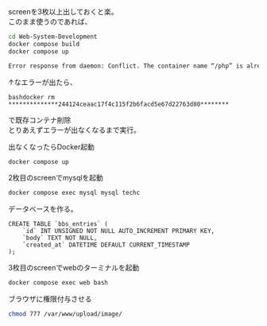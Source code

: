 screenを3枚以上出しておくと楽。  
このまま使うのであれば、  
```bash
cd Web-System-Development  
docker compose build
docker compose up  　　
```  
```bash
Error response from daemon: Conflict. The container name “/php” is already in use by container “**************244124ceaac17f4c115f2b6facd5e67d22763d80********“. You have to remove (or rename) that container to be able to reuse that name.  
```
↑なエラーが出たら、
```
bashdocker rm **************244124ceaac17f4c115f2b6facd5e67d22763d80********
```  
で既存コンテナ削除  
とりあえずエラーが出なくなるまで実行。  　　

出なくなったらDocker起動
```bash
docker compose up
```
2枚目のscreenでmysqlを起動
```bash
docker compose exec mysql mysql techc  　　
```
データベースを作る。
```mysql
CREATE TABLE `bbs_entries` (
    `id` INT UNSIGNED NOT NULL AUTO_INCREMENT PRIMARY KEY,
    `body` TEXT NOT NULL,
    `created_at` DATETIME DEFAULT CURRENT_TIMESTAMP
);
```
3枚目のscreenでwebのターミナルを起動
```bash
docker compose exec web bash  
```
ブラウザに権限付与させる
```bash
chmod 777 /var/www/upload/image/
```
